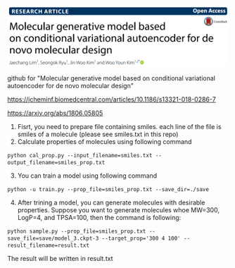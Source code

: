 ![Screenshot](figure.png)

github for "Molecular generative model based on conditional variational autoencoder for de novo molecular design"

https://jcheminf.biomedcentral.com/articles/10.1186/s13321-018-0286-7

https://arxiv.org/abs/1806.05805

1. Fisrt, you need to prepare file containing smiles. each line of the file is smiles of a molecule (please see smiles.txt in this repo)
2. Calculate properties of molecules using following command
```
python cal_prop.py --input_filename=smiles.txt --output_filename=smiles_prop.txt
```
3. You can train a model using following command
```
python -u train.py --prop_file=smiles_prop.txt --save_dir=./save
```
4. After trining a model, you can generate molecules with desirable properties. Suppose you want to generate molecules whoe MW=300, LogP=4, and TPSA=100, then the command is following:
```
python sample.py --prop_file=smiles_prop.txt --save_file=save/model_3.ckpt-3 --target_prop='300 4 100' --result_filename=result.txt
```
The result will be written in result.txt
